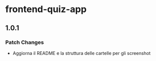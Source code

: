 # frontend-quiz-app

## 1.0.1

### Patch Changes

- Aggiorna il README e la struttura delle cartelle per gli screenshot
